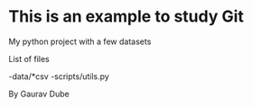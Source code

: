 # This is an example to study Git

My python project with a few datasets

List of files

-data/*csv
-scripts/utils.py

By Gaurav Dube
